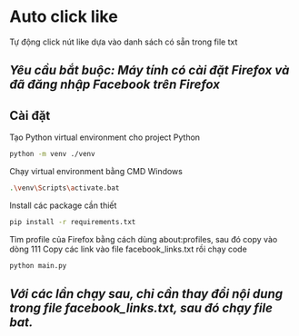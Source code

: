 # Auto click like
Tự động click nút like dựa vào danh sách có sẵn trong file txt

## _Yêu cầu bắt buộc: Máy tính có cài đặt Firefox và đã đăng nhập Facebook trên Firefox_

## Cài đặt

Tạo Python virtual environment cho project Python
```bash
python -m venv ./venv
```
Chạy virtual environment bằng CMD Windows
```bash
.\venv\Scripts\activate.bat
```
Install các package cần thiết
```bash
pip install -r requirements.txt
```
Tìm profile của Firefox bằng cách dùng about:profiles, sau đó copy vào dòng 111
Copy các link vào file facebook_links.txt rồi chạy code
```bash
python main.py
```
## _Với các lần chạy sau, chỉ cần thay đổi nội dung trong file facebook_links.txt, sau đó chạy file bat._

